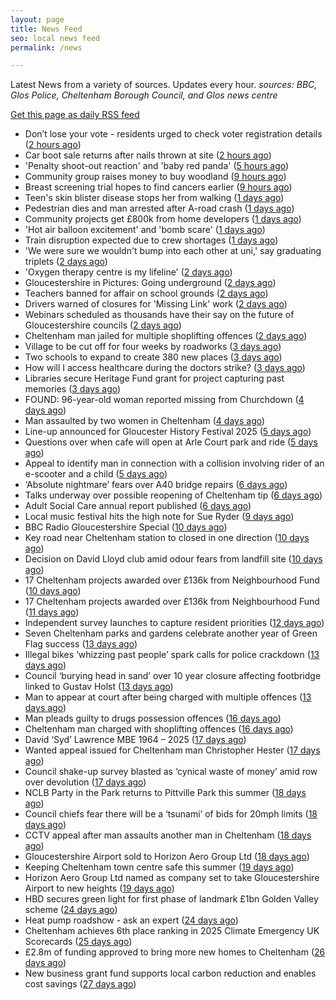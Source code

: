 ```yaml
---
layout: page
title: News Feed
seo: local news feed
permalink: /news

---
```


Latest News from a variety of sources. Updates every hour.
_sources: BBC, Glos Police, Cheltenham Borough Council, and Glos news centre_

[Get this page as daily RSS feed](/daily.rss)

<!-- news_marker starts -->
- Don’t lose your vote - residents urged to check voter registration details ([2 hours ago](https://www.cheltenham.gov.uk/news/article/3037/dont_lose_your_vote_-_residents_urged_to_check_voter_registration_details))
- Car boot sale returns after nails thrown at site ([2 hours ago](https://www.bbc.com/news/articles/cvg3l6g6zmpo?at_medium=RSS&at_campaign=rss))
- 'Penalty shoot-out reaction' and 'baby red panda' ([5 hours ago](https://www.bbc.com/news/articles/c4gjle3lrpyo?at_medium=RSS&at_campaign=rss))
- Community group raises money to buy  woodland ([9 hours ago](https://www.bbc.com/news/articles/crmvg871yzzo?at_medium=RSS&at_campaign=rss))
- Breast screening trial hopes to find cancers earlier ([9 hours ago](https://www.bbc.com/news/articles/clyzm57yl0ko?at_medium=RSS&at_campaign=rss))
- Teen's skin blister disease stops her from walking ([1 days ago](https://www.bbc.com/news/articles/cvg8gml8rn2o?at_medium=RSS&at_campaign=rss))
- Pedestrian dies and man arrested after A-road crash ([1 days ago](https://www.bbc.com/news/articles/c1w87r2y473o?at_medium=RSS&at_campaign=rss))
- Community projects get £800k from home developers ([1 days ago](https://www.bbc.com/news/articles/cz60xv44dyeo?at_medium=RSS&at_campaign=rss))
- 'Hot air balloon excitement' and 'bomb scare' ([1 days ago](https://www.bbc.com/news/articles/c8d6vrj1lj4o?at_medium=RSS&at_campaign=rss))
- Train disruption expected due to crew shortages ([1 days ago](https://www.bbc.com/news/articles/cpdjl18dp1go?at_medium=RSS&at_campaign=rss))
- 'We were sure we wouldn't bump into each other at uni,' say graduating triplets ([2 days ago](https://www.bbc.com/news/articles/ce83de99y85o?at_medium=RSS&at_campaign=rss))
- 'Oxygen therapy centre is my lifeline' ([2 days ago](https://www.bbc.com/news/articles/cwyqy84r22wo?at_medium=RSS&at_campaign=rss))
- Gloucestershire in Pictures: Going underground ([2 days ago](https://www.bbc.com/news/articles/cvg12j0n75xo?at_medium=RSS&at_campaign=rss))
- Teachers banned for affair on school grounds ([2 days ago](https://www.bbc.com/news/articles/cx2n2wn6p7zo?at_medium=RSS&at_campaign=rss))
- Drivers warned of closures for 'Missing Link' work ([2 days ago](https://www.bbc.com/news/articles/c0m8dxkjz3eo?at_medium=RSS&at_campaign=rss))
- Webinars scheduled as thousands have their say on the future of Gloucestershire councils ([2 days ago](https://gloucesternewscentre.co.uk/webinars-scheduled-as-thousands-have-their-say-on-the-future-of-gloucestershire-councils/))
- Cheltenham man jailed for multiple shoplifting offences ([2 days ago](https://gloucesternewscentre.co.uk/cheltenham-man-jailed-for-multiple-shoplifting-offences/))
- Village to be cut off for four weeks by roadworks ([3 days ago](https://www.bbc.com/news/articles/c9w19qy91ewo?at_medium=RSS&at_campaign=rss))
- Two schools to expand to create 380 new places ([3 days ago](https://www.bbc.com/news/articles/cp3k356p5d7o?at_medium=RSS&at_campaign=rss))
- How will I access healthcare during the doctors strike? ([3 days ago](https://www.bbc.com/news/articles/cgq7qy232n3o?at_medium=RSS&at_campaign=rss))
- Libraries secure Heritage Fund grant for project capturing past memories ([3 days ago](https://gloucesternewscentre.co.uk/libraries-secure-heritage-fund-grant-for-project-capturing-past-memories/))
- FOUND: 96-year-old woman reported missing from Churchdown ([4 days ago](https://gloucesternewscentre.co.uk/search-for-96-year-old-woman-reported-missing-from-churchdown/))
- Man assaulted by two women in Cheltenham ([4 days ago](https://gloucesternewscentre.co.uk/man-assaulted-by-two-women-in-cheltenham/))
- Line-up announced for Gloucester History Festival 2025 ([5 days ago](https://gloucesternewscentre.co.uk/line-up-announced-for-gloucester-history-festival-2025/))
- Questions over when cafe will open at Arle Court park and ride ([5 days ago](https://gloucesternewscentre.co.uk/questions-over-when-cafe-will-open-at-arle-court-park-and-ride/))
- Appeal to identify man in connection with a collision involving rider of an e-scooter and a child ([5 days ago](https://gloucesternewscentre.co.uk/appeal-to-identify-man-in-connection-with-a-collision-involving-rider-of-an-e-scooter-and-a-child/))
- ‘Absolute nightmare’ fears over A40 bridge repairs ([6 days ago](https://gloucesternewscentre.co.uk/absolute-nightmare-fears-over-a40-bridge-repairs/))
- Talks underway over possible reopening of Cheltenham tip ([6 days ago](https://gloucesternewscentre.co.uk/talks-underway-over-possible-reopening-of-cheltenham-tip/))
- Adult Social Care annual report published ([6 days ago](https://gloucesternewscentre.co.uk/adult-social-care-annual-report-published/))
- Local music festival hits the high note for Sue Ryder ([9 days ago](https://gloucesternewscentre.co.uk/local-music-festival-hits-the-high-note-for-sue-ryder/))
- BBC Radio Gloucestershire Special ([10 days ago](https://www.bbc.co.uk/sounds/play/p0lqz0z2?at_medium=RSS&at_campaign=rss))
- Key road near Cheltenham station to closed in one direction ([10 days ago](https://gloucesternewscentre.co.uk/key-road-near-cheltenham-station-to-closed-in-one-direction/))
- Decision on David Lloyd club amid odour fears from landfill site ([10 days ago](https://gloucesternewscentre.co.uk/decision-on-david-lloyd-club-amid-odour-fears-from-landfill-site/))
- 17 Cheltenham projects awarded over £136k from Neighbourhood Fund ([10 days ago](https://gloucesternewscentre.co.uk/17-cheltenham-projects-awarded-over-136k-from-neighbourhood-fund/))
- 17 Cheltenham projects awarded over £136k from Neighbourhood Fund ([11 days ago](https://www.cheltenham.gov.uk/news/article/3036/17_cheltenham_projects_awarded_over_136k_from_neighbourhood_fund))
- Independent survey launches to capture resident priorities ([12 days ago](https://www.cheltenham.gov.uk/news/article/3035/independent_survey_launches_to_capture_resident_priorities))
- Seven Cheltenham parks and gardens celebrate another year of Green Flag success ([13 days ago](https://www.cheltenham.gov.uk/news/article/3034/seven_cheltenham_parks_and_gardens_celebrate_another_year_of_green_flag_success))
- Illegal bikes ‘whizzing past people’ spark calls for police crackdown ([13 days ago](https://gloucesternewscentre.co.uk/illegal-bikes-whizzing-past-people-spark-calls-for-police-crackdown/))
- Council ‘burying head in sand’ over 10 year closure affecting footbridge linked to Gustav Holst ([13 days ago](https://gloucesternewscentre.co.uk/council-burying-head-in-sand-over-10-year-closure-affecting-footbridge-linked-to-gustav-holst/))
- Man to appear at court after being charged with multiple offences ([13 days ago](https://gloucesternewscentre.co.uk/man-to-appear-at-court-after-being-charged-with-multiple-offences/))
- Man pleads guilty to drugs possession offences ([16 days ago](https://gloucesternewscentre.co.uk/man-pleads-guilty-to-drugs-possession-offences/))
- Cheltenham man charged with shoplifting offences ([16 days ago](https://gloucesternewscentre.co.uk/cheltenham-man-charged-with-shoplifting-offences/))
- David ‘Syd’ Lawrence MBE 1964 – 2025 ([17 days ago](https://www.bbc.co.uk/sounds/play/p0lpkk2r?at_medium=RSS&at_campaign=rss))
- Wanted appeal issued for Cheltenham man Christopher Hester ([17 days ago](https://gloucesternewscentre.co.uk/wanted-appeal-issued-for-cheltenham-man-christopher-hester/))
- Council shake-up survey blasted as ‘cynical waste of money’ amid row over devolution ([17 days ago](https://gloucesternewscentre.co.uk/council-shake-up-survey-blasted-as-cynical-waste-of-money-amid-row-over-devolution/))
- NCLB Party in the Park returns to Pittville Park this summer ([18 days ago](https://www.cheltenham.gov.uk/news/article/3033/nclb_party_in_the_park_returns_to_pittville_park_this_summer))
- Council chiefs fear there will be a ‘tsunami’ of bids for 20mph limits ([18 days ago](https://gloucesternewscentre.co.uk/council-chiefs-fear-there-will-be-a-tsunami-of-bids-for-20mph-limits/))
- CCTV appeal after man assaults another man in Cheltenham ([18 days ago](https://gloucesternewscentre.co.uk/cctv-appeal-after-man-assaults-another-man-in-cheltenham/))
- Gloucestershire Airport sold to Horizon Aero Group Ltd ([18 days ago](https://gloucesternewscentre.co.uk/gloucestershire-airport-sold-to-horizon-aero-group-ltd/))
- Keeping Cheltenham town centre safe this summer ([19 days ago](https://www.cheltenham.gov.uk/news/article/3032/keeping_cheltenham_town_centre_safe_this_summer))
- Horizon Aero Group Ltd named as company set to take Gloucestershire Airport to new heights ([19 days ago](https://www.cheltenham.gov.uk/news/article/3031/horizon_aero_group_ltd_named_as_company_set_to_take_gloucestershire_airport_to_new_heights))
- HBD secures green light for first phase of landmark £1bn Golden Valley scheme ([24 days ago](https://www.cheltenham.gov.uk/news/article/3030/hbd_secures_green_light_for_first_phase_of_landmark_1bn_golden_valley_scheme))
- Heat pump roadshow - ask an expert ([24 days ago](https://www.cheltenham.gov.uk/news/article/3029/heat_pump_roadshow_-_ask_an_expert))
- Cheltenham achieves 6th place ranking in 2025 Climate Emergency UK Scorecards ([25 days ago](https://www.cheltenham.gov.uk/news/article/3028/cheltenham_achieves_6th_place_ranking_in_2025_climate_emergency_uk_scorecards))
- £2.8m of funding approved to bring more new homes to Cheltenham ([26 days ago](https://www.cheltenham.gov.uk/news/article/3027/28m_of_funding_approved_to_bring_more_new_homes_to_cheltenham))
- New business grant fund supports local carbon reduction and enables cost savings ([27 days ago](https://www.cheltenham.gov.uk/news/article/3026/new_business_grant_fund_supports_local_carbon_reduction_and_enables_cost_savings))

<!-- news_marker ends -->
